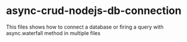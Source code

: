 # async-crud-nodejs-db-connection
This files shows how to connect a database or firing a query with async.waterfall method in multiple files
